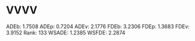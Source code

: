 # VVVV

ADEb: 1.7508
ADEp: 0.7204
ADEv: 2.1776
FDEb: 3.2306
FDEp: 1.3683
FDEv: 3.9152
Rank: 133
WSADE: 1.2385
WSFDE: 2.2874